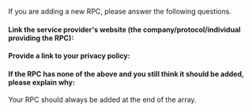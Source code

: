 If you are adding a new RPC, please answer the following questions. 

#### Link the service provider's website (the company/protocol/individual providing the RPC):


#### Provide a link to your privacy policy:


#### If the RPC has none of the above and you still think it should be added, please explain why:

Your RPC should always be added at the end of the array.
